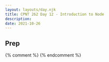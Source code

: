 ```yaml
---
layout: layouts/day.njk
title: CPNT 262 Day 12 - Introduction to Node
description: 
date: 2021-10-26
---
```


## Prep

{% comment %}
{% endcomment %}